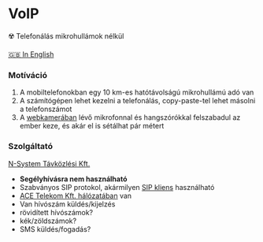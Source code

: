 # VoIP

☢️ Telefonálás mikrohullámok nélkül

[🇬🇧 In English](https://github-com.translate.goog/szepeviktor/VoIP/blob/main/README.md?_x_tr_sl=hu&_x_tr_tl=en&_x_tr_hl=en-US&_x_tr_pto=wapp)

### Motíváció

1. A mobiltelefonokban egy 10 km-es hatótávolságú mikrohullámú adó van
2. A számítógépen lehet kezelni a telefonálás, copy-paste-tel lehet másolni a telefonszámot
3. A [webkamerában](https://www.logitech.com/hu-hu/products/webcams.html)
   lévő mikrofonnal és hangszórókkal felszabadul az ember keze, és akár el is sétálhat pár métert

### Szolgáltató

[N-System Távközlési Kft.](https://n-system.hu/)

- **Segélyhívásra nem használható**
- Szabványos SIP protokol, akármilyen [SIP kliens](https://www.microsip.org/) használható
- [ACE Telekom Kft. hálózatában](https://bgp.he.net/AS50261) van
- Van hívószám küldés/kijelzés
- rövidített hívószámok?
- kék/zöldszámok?
- SMS küldés/fogadás?
